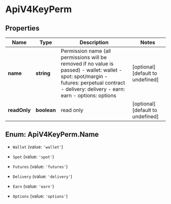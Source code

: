 # ApiV4KeyPerm

## Properties

Name | Type | Description | Notes
------------ | ------------- | ------------- | -------------
**name** | **string** | Permission name (all permissions will be removed if no value is passed)  - wallet: wallet - spot: spot/margin - futures: perpetual contract - delivery: delivery - earn: earn - options: options | [optional] [default to undefined]
**readOnly** | **boolean** | read only | [optional] [default to undefined]

## Enum: ApiV4KeyPerm.Name

* `Wallet` (value: `'wallet'`)

* `Spot` (value: `'spot'`)

* `Futures` (value: `'futures'`)

* `Delivery` (value: `'delivery'`)

* `Earn` (value: `'earn'`)

* `Options` (value: `'options'`)



